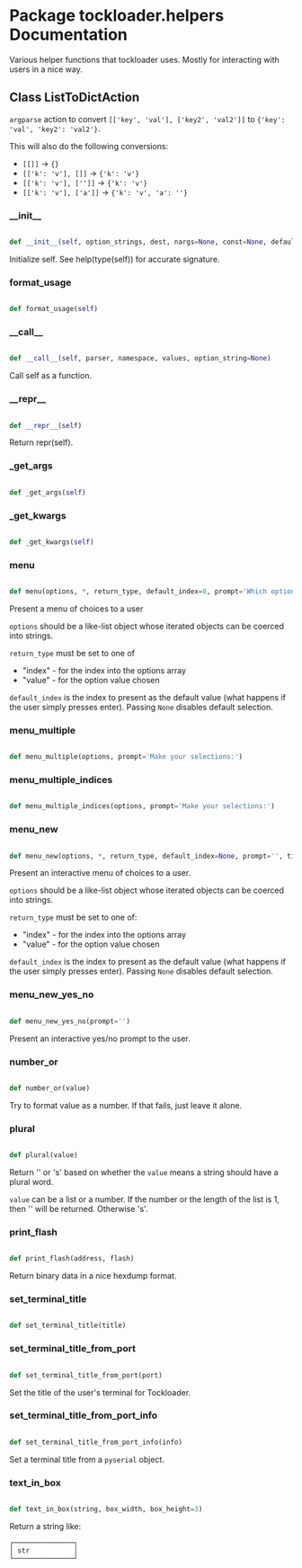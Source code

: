 # Package tockloader.helpers Documentation


Various helper functions that tockloader uses. Mostly for interacting with
users in a nice way.

## Class ListToDictAction
`argparse` action to convert `[['key', 'val'], ['key2', 'val2']]` to
`{'key': 'val', 'key2': 'val2'}`.

This will also do the following conversions:
- `[[]]` -> `{}`
- `[['k': 'v'], []]` -> `{'k': 'v'}`
- `[['k': 'v'], ['']]` -> `{'k': 'v'}`
- `[['k': 'v'], ['a']]` -> `{'k': 'v', 'a': ''}`
### \_\_init\_\_
```py

def __init__(self, option_strings, dest, nargs=None, const=None, default=None, type=None, choices=None, required=False, help=None, metavar=None)

```



Initialize self.  See help(type(self)) for accurate signature.


### format\_usage
```py

def format_usage(self)

```



### \_\_call\_\_
```py

def __call__(self, parser, namespace, values, option_string=None)

```



Call self as a function.


### \_\_repr\_\_
```py

def __repr__(self)

```



Return repr(self).


### \_get\_args
```py

def _get_args(self)

```



### \_get\_kwargs
```py

def _get_kwargs(self)

```





### menu
```py

def menu(options, *, return_type, default_index=0, prompt='Which option? ', title='')

```



Present a menu of choices to a user

`options` should be a like-list object whose iterated objects can be coerced
into strings.

`return_type` must be set to one of
  - "index" - for the index into the options array
  - "value" - for the option value chosen

`default_index` is the index to present as the default value (what happens
if the user simply presses enter). Passing `None` disables default
selection.


### menu\_multiple
```py

def menu_multiple(options, prompt='Make your selections:')

```



### menu\_multiple\_indices
```py

def menu_multiple_indices(options, prompt='Make your selections:')

```



### menu\_new
```py

def menu_new(options, *, return_type, default_index=None, prompt='', title='')

```



Present an interactive menu of choices to a user.

`options` should be a like-list object whose iterated objects can be coerced
into strings.

`return_type` must be set to one of:
  - "index" - for the index into the options array
  - "value" - for the option value chosen

`default_index` is the index to present as the default value (what happens
if the user simply presses enter). Passing `None` disables default
selection.


### menu\_new\_yes\_no
```py

def menu_new_yes_no(prompt='')

```



Present an interactive yes/no prompt to the user.


### number\_or
```py

def number_or(value)

```



Try to format value as a number. If that fails, just leave it alone.


### plural
```py

def plural(value)

```



Return '' or 's' based on whether the `value` means a string should have
a plural word.

`value` can be a list or a number. If the number or the length of the list
is 1, then '' will be returned. Otherwise 's'.


### print\_flash
```py

def print_flash(address, flash)

```



Return binary data in a nice hexdump format.


### set\_terminal\_title
```py

def set_terminal_title(title)

```



### set\_terminal\_title\_from\_port
```py

def set_terminal_title_from_port(port)

```



Set the title of the user's terminal for Tockloader.


### set\_terminal\_title\_from\_port\_info
```py

def set_terminal_title_from_port_info(info)

```



Set a terminal title from a `pyserial` object.


### text\_in\_box
```py

def text_in_box(string, box_width, box_height=3)

```



Return a string like:
```
┌───────────────┐
│ str           │
└───────────────┘
```

